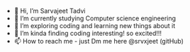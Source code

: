 - 👋 Hi, I’m Sarvajeet Tadvi 
- 👀 I’m currently studying Computer science engineering
- 🌱 I’m exploring coding and learning new things about it
- 💞️ I’m kinda finding coding interesting!  so excited!!!
- 📫 How to reach me - just Dm me here @srvxjeet (gitHub)

<!---
srvxjeet/srvxjeet is a ✨ special ✨ repository because its `README.md` (this file) appears on your GitHub profile.
You can click the Preview link to take a look at your changes.
--->
